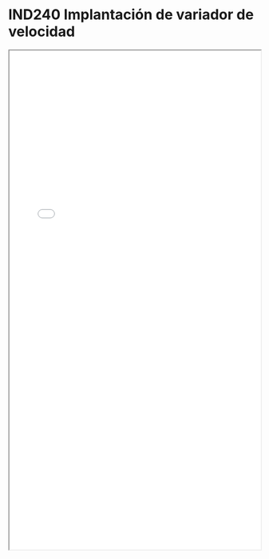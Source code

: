 
# IND240  Implantación de variador de velocidad

<iframe src="../IND240  Implantación de variador de velocidad.pdf" width="100%" height="1000px"></iframe>

